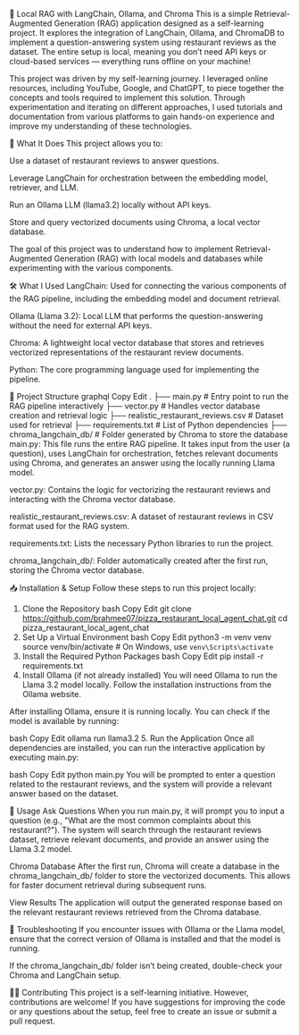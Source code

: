 🧠 Local RAG with LangChain, Ollama, and Chroma
This is a simple Retrieval-Augmented Generation (RAG) application designed as a self-learning project. It explores the integration of LangChain, Ollama, and ChromaDB to implement a question-answering system using restaurant reviews as the dataset. The entire setup is local, meaning you don’t need API keys or cloud-based services — everything runs offline on your machine!

This project was driven by my self-learning journey. I leveraged online resources, including YouTube, Google, and ChatGPT, to piece together the concepts and tools required to implement this solution. Through experimentation and iterating on different approaches, I used tutorials and documentation from various platforms to gain hands-on experience and improve my understanding of these technologies.

🚀 What It Does
This project allows you to:

Use a dataset of restaurant reviews to answer questions.

Leverage LangChain for orchestration between the embedding model, retriever, and LLM.

Run an Ollama LLM (llama3.2) locally without API keys.

Store and query vectorized documents using Chroma, a local vector database.

The goal of this project was to understand how to implement Retrieval-Augmented Generation (RAG) with local models and databases while experimenting with the various components.

🛠️ What I Used
LangChain: Used for connecting the various components of the RAG pipeline, including the embedding model and document retrieval.

Ollama (Llama 3.2): Local LLM that performs the question-answering without the need for external API keys.

Chroma: A lightweight local vector database that stores and retrieves vectorized representations of the restaurant review documents.

Python: The core programming language used for implementing the pipeline.

📁 Project Structure
graphql
Copy
Edit
.
├── main.py                        # Entry point to run the RAG pipeline interactively
├── vector.py                      # Handles vector database creation and retrieval logic
├── realistic_restaurant_reviews.csv # Dataset used for retrieval
├── requirements.txt               # List of Python dependencies
├── chroma_langchain_db/           # Folder generated by Chroma to store the database
main.py: This file runs the entire RAG pipeline. It takes input from the user (a question), uses LangChain for orchestration, fetches relevant documents using Chroma, and generates an answer using the locally running Llama model.

vector.py: Contains the logic for vectorizing the restaurant reviews and interacting with the Chroma vector database.

realistic_restaurant_reviews.csv: A dataset of restaurant reviews in CSV format used for the RAG system.

requirements.txt: Lists the necessary Python libraries to run the project.

chroma_langchain_db/: Folder automatically created after the first run, storing the Chroma vector database.

📥 Installation & Setup
Follow these steps to run this project locally:

1. Clone the Repository
bash
Copy
Edit
git clone https://github.com/brahmee07/pizza_restaurant_local_agent_chat.git
cd pizza_restaurant_local_agent_chat
2. Set Up a Virtual Environment
bash
Copy
Edit
python3 -m venv venv
source venv/bin/activate  # On Windows, use `venv\Scripts\activate`
3. Install the Required Python Packages
bash
Copy
Edit
pip install -r requirements.txt
4. Install Ollama (if not already installed)
You will need Ollama to run the Llama 3.2 model locally. Follow the installation instructions from the Ollama website.

After installing Ollama, ensure it is running locally. You can check if the model is available by running:

bash
Copy
Edit
ollama run llama3.2
5. Run the Application
Once all dependencies are installed, you can run the interactive application by executing main.py:

bash
Copy
Edit
python main.py
You will be prompted to enter a question related to the restaurant reviews, and the system will provide a relevant answer based on the dataset.

📝 Usage
Ask Questions
When you run main.py, it will prompt you to input a question (e.g., "What are the most common complaints about this restaurant?"). The system will search through the restaurant reviews dataset, retrieve relevant documents, and provide an answer using the Llama 3.2 model.

Chroma Database
After the first run, Chroma will create a database in the chroma_langchain_db/ folder to store the vectorized documents. This allows for faster document retrieval during subsequent runs.

View Results
The application will output the generated response based on the relevant restaurant reviews retrieved from the Chroma database.

🔧 Troubleshooting
If you encounter issues with Ollama or the Llama model, ensure that the correct version of Ollama is installed and that the model is running.

If the chroma_langchain_db/ folder isn’t being created, double-check your Chroma and LangChain setup.

🧑‍💻 Contributing
This project is a self-learning initiative. However, contributions are welcome! If you have suggestions for improving the code or any questions about the setup, feel free to create an issue or submit a pull request.


